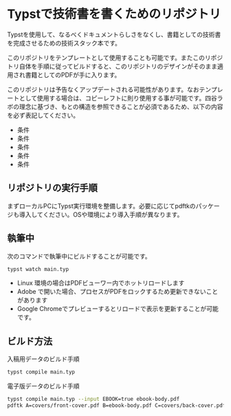 # Typstで技術書を書くためのリポジトリ

Typstを使用して、なるべくドキュメントらしさをなくし、書籍としての技術書を完成させるための技術スタック本です。

このリポジトリをテンプレートとして使用することも可能です。またこのリポジトリ自体を手順に従ってビルドすると、このリポジトリのデザインがそのまま適用され書籍としてのPDFが手に入ります。

このリポジトリは予告なくアップデートされる可能性があります。なおテンプレートとして使用する場合は、コピーレフトに則り使用する事が可能です。四谷ラボの理念に基づき、もとの構造を参照できることが必須であるため、以下の内容を必ず表記してください。

- 条件
- 条件
- 条件
- 条件
- 条件

## リポジトリの実行手順

まずローカルPCにTypst実行環境を整備します。必要に応じてpdftkのパッケージも導入してください。OSや環境により導入手順が異なります。

## 執筆中

次のコマンドで執筆中にビルドすることが可能です。

```bash
typst watch main.typ
```

- Linux 環境の場合はPDFビューワー内でホットリロードします
- Adobe で開いた場合、プロセスがPDFをロックするため更新できないことがあります
- Google Chromeでプレビューするとリロードで表示を更新することが可能です。

## ビルド方法

入稿用データのビルド手順

```bash
typst compile main.typ
```

電子版データのビルド手順

```bash
typst compile main.typ --input EBOOK=true ebook-body.pdf
pdftk A=covers/front-cover.pdf B=ebook-body.pdf C=covers/back-cover.pdf cat A B C output ebook.pdf
```
